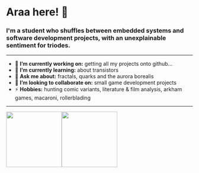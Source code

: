 <h1 align="left"> Araa here! 🪼 </h1>

<h3 align="left">  I'm a student who shuffles between embedded systems and software development projects, with an unexplainable sentiment for triodes. </h3>

---

- 🔭 **I’m currently working on:** getting all my projects onto github...
- 🌱 **I’m currently learning:** about transistors
- 💬 **Ask me about:** fractals, quarks and the aurora borealis 
- 👯 **I’m looking to collaborate on:** small game development projects
- ⚡ **Hobbies:** hunting comic variants, literature & film analysis, arkham games, macaroni, rollerblading
  
---

<a href="https://dewith.co/"><img height="150px" src="https://github-readme-stats.vercel.app/api?username=Araa-A&show_icons=true&hide_title=true&hide_border=true&theme=gotham" /><img height="150px" src="https://github-readme-stats.vercel.app/api/top-langs/?username=Araa-A&show_icons=true&hide=jupyter%20notebook,vue,makefile&layout=compact&langs_count=6&hide_title=true&hide_border=true&theme=gotham" /></a>
